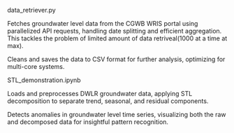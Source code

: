 data_retriever.py

Fetches groundwater level data from the CGWB WRIS portal using parallelized API requests, handling date splitting and efficient aggregation.
This tackles the problem of limited amount of data retriveal(1000 at a time at max). 

Cleans and saves the data to CSV format for further analysis, optimizing for multi-core systems.



STL_demonstration.ipynb

Loads and preprocesses DWLR groundwater data, applying STL decomposition to separate trend, seasonal, and residual components.

Detects anomalies in groundwater level time series, visualizing both the raw and decomposed data for insightful pattern recognition.

